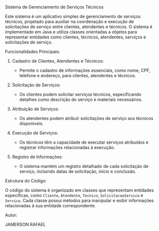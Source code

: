 Sistema de Gerenciamento de Serviços Técnicos

Este sistema é um aplicativo simples de gerenciamento de serviços técnicos, projetado para auxiliar na coordenação e execução de solicitações de serviço entre clientes, atendentes e técnicos. O sistema é implementado em Java e utiliza classes orientadas a objetos para representar entidades como clientes, técnicos, atendentes, serviços e solicitações de serviço.

Funcionalidades Principais:

1. Cadastro de Clientes, Atendentes e Técnicos:
   - Permite o cadastro de informações essenciais, como nome, CPF, telefone e endereço, para clientes, atendentes e técnicos.

2. Solicitação de Serviços:
   - Os clientes podem solicitar serviços técnicos, especificando detalhes como descrição do serviço e materiais necessários.

3. Atribuição de Serviços:
   - Os atendentes podem atribuir solicitações de serviço aos técnicos disponíveis.

4. Execução de Serviços:
   - Os técnicos têm a capacidade de executar serviços atribuídos e registrar informações relacionadas à execução.

5. Registro de Informações:
   - O sistema mantém um registro detalhado de cada solicitação de serviço, incluindo datas de solicitação, início e conclusão.

Estrutura do Código:

O código do sistema é organizado em classes que representam entidades específicas, como `Cliente`, `Atendente`, `Tecnico`, `SolicitacaoServico` e `Servico`. Cada classe possui métodos para manipular e exibir informações relacionadas à sua entidade correspondente.

Autor:

JAMERSON RAFAEL
